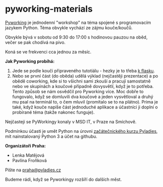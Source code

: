 # pyworking-materials

[Pyworking](https://pyworking.cz/) je jednodenní "workshop" na téma spojené s programovacím jazykem Python. Téma obvykle vychází ze zájmu kouče/koučů.

Obvykle bývá v sobotu od 9:30 do 17:00 s hodinovou pauzou na oběd, večer se pak chodívá na pivo. 

Koná se ve frekvenci cca jednou za měsíc.

<b>Jak Pyworking probíhá:</b>

1) Jede se podle kouči připraveného tutotiálu - hezky je to třeba  <a href="http://webkurz.pyladies.cz/lekce/2/flask">k flasku</a>.
2) Nebo se první část (do oběda) udělá výklad (nejčastěji prezentace) a po obědě coworking, kde si to všichni sami zkouší a pracují samostatně nebo ve skupinách a koučové případně dovysvětlí, když je to potřeba. Tento způsob se nám osvědčil pro Pyworking více.
Moc dobře to fungovalo, když se domluvili dva koučové a jeden vysvětloval a druhý mu psal na terminál to, o čem mluvil (promítalo se to na plátno). Prima je také, když kouče napíše část jednoduché aplikace a účastníci ji doplní o probírané téma (takže nakonec funguje).  

Nejčasteji se PyWorkingy konaly v MSD IT, v Praze na Smíchově.
 
Podmínkou účasti je umět Python na úrovni <a href="http://pyladies.cz/praha/">začátečnického kurzu Pyladies</a>, mít nainstalovaný Python 3 a účet na githubu.


<b>Organizátoři Praha:</b>
<ul>
<li>Lenka Matějová </li>
<li>Pavlína Froňková</li>
</ul>
Pište na <a href="mailto:praha@pyladies.cz">praha@pyladies.cz</a>

Budeme rádi, když se Pyworkingy rozšíří do dalších měst.
